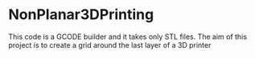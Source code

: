 # NonPlanar3DPrinting
This code is a GCODE builder and it takes only STL files. The aim of this project is to create a grid around the last layer of a 3D printer
